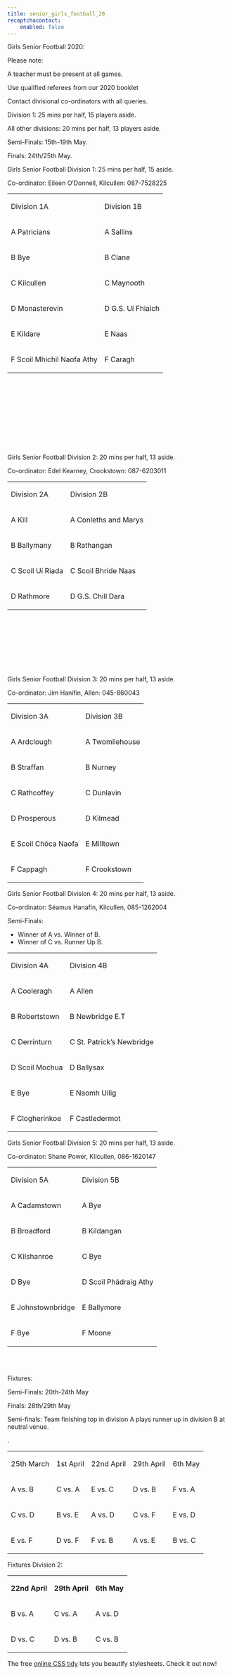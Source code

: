 ```yaml
---
title: senior_girls_football_20
recaptchacontact:
    enabled: false
---
```


<p>Girls Senior Football 2020:&nbsp;</p>
<p>Please note:</p>
<p>A teacher must be present at all games.</p>
<p>Use qualified referees from our 2020 booklet</p>
<p>Contact divisional co-ordinators with all queries.</p>
<p>Division 1: 25 mins per half, 15 players aside.</p>
<p>All other divisions: 20 mins per half, 13 players aside.</p>
<p>Semi-Finals: 15th-19th May.</p>
<p>Finals: 24th/25th May.</p>
<p>Girls Senior Football Division 1: 25 mins per half, 15 aside.&nbsp;</p>
<p>Co-ordinator: Eileen O&rsquo;Donnell, Kilcullen: 087-7528225</p>
<table>
<tbody>
<tr>
<td>
<p>Division 1A</p>
</td>
<td>
<p>Division 1B</p>
</td>
</tr>
<tr>
<td>
<p>A Patricians</p>
</td>
<td>
<p>A Sallins</p>
</td>
</tr>
<tr>
<td>
<p>B Bye</p>
</td>
<td>
<p>B Clane</p>
</td>
</tr>
<tr>
<td>
<p>C Kilcullen</p>
</td>
<td>
<p>C Maynooth</p>
</td>
</tr>
<tr>
<td>
<p>D Monasterevin</p>
</td>
<td>
<p>D G.S. U&iacute; Fhiaich</p>
</td>
</tr>
<tr>
<td>
<p>E Kildare</p>
</td>
<td>
<p>E Naas</p>
</td>
</tr>
<tr>
<td>
<p>F Scoil Mhichil Naofa Athy</p>
</td>
<td>
<p>F Caragh</p>
</td>
</tr>
</tbody>
</table>
<p><br /><br /><br /><br /><br /><br /><br /><br /><br /></p>
<p>Girls Senior Football Division 2: 20 mins per half, 13 aside.&nbsp;</p>
<p>Co-ordinator: Edel Kearney, Crookstown: 087-6203011</p>
<table>
<tbody>
<tr>
<td>
<p>Division 2A</p>
</td>
<td>
<p>Division 2B</p>
</td>
</tr>
<tr>
<td>
<p>A Kill</p>
</td>
<td>
<p>A Conleths and Marys</p>
</td>
</tr>
<tr>
<td>
<p>B Ballymany&nbsp;</p>
</td>
<td>
<p>B Rathangan</p>
</td>
</tr>
<tr>
<td>
<p>C Scoil U&iacute; Riada</p>
</td>
<td>
<p>C Scoil Bhr&iacute;de Naas</p>
</td>
</tr>
<tr>
<td>
<p>D Rathmore</p>
</td>
<td>
<p>D G.S. Chill Dara</p>
</td>
</tr>
</tbody>
</table>
<p><br /><br /><br /><br /><br /><br /><br /></p>
<p>Girls Senior Football Division 3: 20 mins per half, 13 aside.&nbsp;</p>
<p>Co-ordinator: Jim Hanifin, Allen: 045-860043</p>
<table>
<tbody>
<tr>
<td>
<p>Division 3A</p>
</td>
<td>
<p>Division 3B</p>
</td>
</tr>
<tr>
<td>
<p>A Ardclough</p>
</td>
<td>
<p>A Twomilehouse</p>
</td>
</tr>
<tr>
<td>
<p>B Straffan</p>
</td>
<td>
<p>B Nurney</p>
</td>
</tr>
<tr>
<td>
<p>C Rathcoffey</p>
</td>
<td>
<p>C Dunlavin</p>
</td>
</tr>
<tr>
<td>
<p>D Prosperous</p>
</td>
<td>
<p>D Kilmead</p>
</td>
</tr>
<tr>
<td>
<p>E Scoil Ch&oacute;ca Naofa</p>
</td>
<td>
<p>E Milltown</p>
</td>
</tr>
<tr>
<td>
<p>F Cappagh</p>
</td>
<td>
<p>F Crookstown</p>
</td>
</tr>
</tbody>
</table>
<p>Girls Senior Football Division 4: 20 mins per half, 13 aside.&nbsp;</p>
<p>Co-ordinator: S&eacute;amus Hanafin, Kilcullen, 085-1262004&nbsp;</p>
<p>Semi-Finals:</p>
<ul>
<li>Winner of A vs. Winner of B.&nbsp;</li>
<li>Winner of C vs. Runner Up B.&nbsp;</li>
</ul>
<table>
<tbody>
<tr>
<td>
<p>Division 4A</p>
</td>
<td>
<p>Division 4B</p>
</td>
</tr>
<tr>
<td>
<p>A Cooleragh</p>
</td>
<td>
<p>A Allen</p>
</td>
</tr>
<tr>
<td>
<p>B Robertstown</p>
</td>
<td>
<p>B Newbridge E.T</p>
</td>
</tr>
<tr>
<td>
<p>C Derrinturn</p>
</td>
<td>
<p>C St. Patrick&rsquo;s Newbridge</p>
</td>
</tr>
<tr>
<td>
<p>D Scoil Mochua</p>
</td>
<td>
<p>D Ballysax</p>
</td>
</tr>
<tr>
<td>
<p>E Bye</p>
</td>
<td>
<p>E Naomh Uilig</p>
</td>
</tr>
<tr>
<td>
<p>F Clogherinkoe</p>
</td>
<td>
<p>F Castledermot</p>
</td>
</tr>
</tbody>
</table>
<p>Girls Senior Football Division 5: 20 mins per half, 13 aside.&nbsp;</p>
<p>Co-ordinator: Shane Power, Kilcullen, 086-1620147</p>
<table>
<tbody>
<tr>
<td>
<p>Division 5A</p>
</td>
<td>
<p>Division 5B</p>
</td>
</tr>
<tr>
<td>
<p>A Cadamstown</p>
</td>
<td>
<p>A Bye</p>
</td>
</tr>
<tr>
<td>
<p>B Broadford</p>
</td>
<td>
<p>B Kildangan</p>
</td>
</tr>
<tr>
<td>
<p>C Kilshanroe</p>
</td>
<td>
<p>C Bye</p>
</td>
</tr>
<tr>
<td>
<p>D Bye</p>
</td>
<td>
<p>D Scoil Ph&aacute;draig Athy</p>
</td>
</tr>
<tr>
<td>
<p>E Johnstownbridge</p>
</td>
<td>
<p>E Ballymore</p>
</td>
</tr>
<tr>
<td>
<p>F Bye</p>
</td>
<td>
<p>F Moone</p>
</td>
</tr>
</tbody>
</table>
<p><br /><br /></p>
<p>Fixtures:&nbsp;</p>
<p>Semi-Finals: 20th-24th May&nbsp;</p>
<p>Finals: 28th/29th May&nbsp;</p>
<p>Semi-finals: Team finishing top in division A plays runner up in division B at neutral venue.&nbsp;</p>
<p>.&nbsp;</p>
<table>
<tbody>
<tr>
<td>
<p>25th March</p>
</td>
<td>
<p>1st April</p>
</td>
<td>
<p>22nd April</p>
</td>
<td>
<p>29th April</p>
</td>
<td>
<p>6th May</p>
</td>
</tr>
<tr>
<td>
<p>A vs. B</p>
</td>
<td>
<p>C vs. A</p>
</td>
<td>
<p>E vs. C</p>
</td>
<td>
<p>D vs. B</p>
</td>
<td>
<p>F vs. A</p>
</td>
</tr>
<tr>
<td>
<p>C vs. D</p>
</td>
<td>
<p>B vs. E</p>
</td>
<td>
<p>A vs. D</p>
</td>
<td>
<p>C vs. F</p>
</td>
<td>
<p>E vs. D</p>
</td>
</tr>
<tr>
<td>
<p>E vs. F</p>
</td>
<td>
<p>D vs. F</p>
</td>
<td>
<p>F vs. B</p>
</td>
<td>
<p>A vs. E</p>
</td>
<td>
<p>B vs. C</p>
</td>
</tr>
</tbody>
</table>
<p>Fixtures Division 2:</p>
<table>
<tbody>
<tr>
<td>
<p><strong>22nd April</strong></p>
</td>
<td>
<p><strong>29th April</strong></p>
</td>
<td>
<p><strong>6th May</strong></p>
</td>
</tr>
<tr>
<td>
<p>B vs. A</p>
</td>
<td>
<p>C vs. A</p>
</td>
<td>
<p>A vs. D</p>
</td>
</tr>
<tr>
<td>
<p>D vs. C</p>
</td>
<td>
<p>D vs. B</p>
</td>
<td>
<p>C vs. B</p>
</td>
</tr>
</tbody>
</table>
<p>The free <a href="https://html-cleaner.com/css/" target="_blank">online CSS tidy</a> lets you beautify stylesheets. Check it out now!</p>